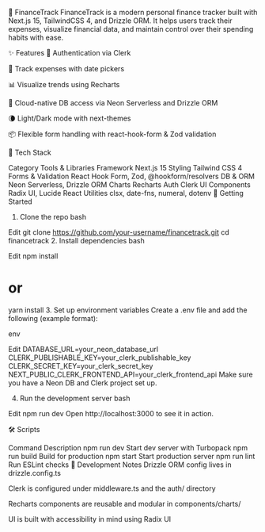 💸 FinanceTrack
FinanceTrack is a modern personal finance tracker built with Next.js 15, TailwindCSS 4, and Drizzle ORM. It helps users track their expenses, visualize financial data, and maintain control over their spending habits with ease.

✨ Features
🔐 Authentication via Clerk

📅 Track expenses with date pickers

📊 Visualize trends using Recharts

💾 Cloud-native DB access via Neon Serverless and Drizzle ORM

🌘 Light/Dark mode with next-themes

📦 Flexible form handling with react-hook-form & Zod validation

🧱 Tech Stack

Category	Tools & Libraries
Framework	Next.js 15
Styling	Tailwind CSS 4
Forms & Validation	React Hook Form, Zod, @hookform/resolvers
DB & ORM	Neon Serverless, Drizzle ORM
Charts	Recharts
Auth	Clerk
UI Components	Radix UI, Lucide React
Utilities	clsx, date-fns, numeral, dotenv
🚀 Getting Started
1. Clone the repo
bash

Edit
git clone https://github.com/your-username/financetrack.git
cd financetrack
2. Install dependencies
bash

Edit
npm install
# or
yarn install
3. Set up environment variables
Create a .env file and add the following (example format):

env

Edit
DATABASE_URL=your_neon_database_url
CLERK_PUBLISHABLE_KEY=your_clerk_publishable_key
CLERK_SECRET_KEY=your_clerk_secret_key
NEXT_PUBLIC_CLERK_FRONTEND_API=your_clerk_frontend_api
Make sure you have a Neon DB and Clerk project set up.

4. Run the development server
bash

Edit
npm run dev
Open http://localhost:3000 to see it in action.

🛠 Scripts

Command	Description
npm run dev	Start dev server with Turbopack
npm run build	Build for production
npm start	Start production server
npm run lint	Run ESLint checks
🧪 Development Notes
Drizzle ORM config lives in drizzle.config.ts

Clerk is configured under middleware.ts and the auth/ directory

Recharts components are reusable and modular in components/charts/

UI is built with accessibility in mind using Radix UI

